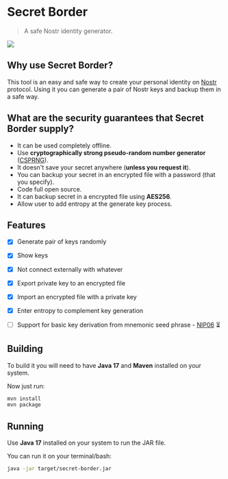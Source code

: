 # Secret Border

> A safe Nostr identity generator.

![](https://guilhermegps.com.br/img/secret_border.png)

## Why use Secret Border?

This tool is an easy and safe way to create your personal identity on [Nostr](https://nostr.com/) protocol. Using it you can generate a pair of Nostr keys and backup them in a safe way.

## What are the security guarantees that Secret Border supply?

 - It can be used completely offline.
 - Use **cryptographically strong pseudo-random number generator** ([CSPRNG](https://en.wikipedia.org/wiki/Cryptographically_secure_pseudorandom_number_generator)).
 - It doesn't save your secret anywhere (**unless you request it**).
 - You can backup your secret in an encrypted file with a password (that you specify). 
 - Code full open source.
 - It can backup secret in a encrypted file using **AES256**.
 - Allow user to add entropy at the generate key process.

## Features

 - [x] Generate pair of keys randomly
 - [x] Show keys
 - [x] Not connect externally with whatever
 - [x] Export private key to an encrypted file
 - [x] Import an encrypted file with a private key
 - [x] Enter entropy to complement key generation
 - [ ] Support for basic key derivation from mnemonic seed phrase - [NIP06](https://github.com/nostr-protocol/nips/blob/master/06.md) ⏳
   

## Building

To build it you will need to have **Java 17** and **Maven** installed on your system. 

Now just run:
  

```bash
mvn install
mvn package
```
   

## Running

Use **Java 17** installed on your system to run the JAR file.

You can run it on your terminal/bash:
  
```bash
java -jar target/secret-border.jar
```

